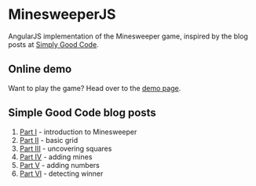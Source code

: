 # MinesweeperJS

AngularJS implementation of the Minesweeper game, inspired by the blog posts at [Simply Good Code](http://www.simplygoodcode.com/).

## Online demo

Want to play the game? Head over to the [demo page](http://lewishenson.github.io/MinesweeperJS/).

## Simple Good Code blog posts

1. [Part I](http://www.simplygoodcode.com/2014/04/angularjs-game-programming-making-minesweeper/) - introduction to Minesweeper
2. [Part II](http://www.simplygoodcode.com/2014/04/angularjs-game-programming-making-minesweeper-part-ii/) - basic grid
3. [Part III](http://www.simplygoodcode.com/2014/04/angularjs-game-programming-making-minesweeper-part-iii/) - uncovering squares
4. [Part IV](http://www.simplygoodcode.com/2014/05/angularjs-game-programming-making-minesweeper-part-iv/) - adding mines
5. [Part V](http://www.simplygoodcode.com/2014/05/angularjs-game-programming-making-minesweeper-part-v/) - adding numbers
6. [Part VI](http://www.simplygoodcode.com/2014/05/angularjs-game-programming-making-minesweeper-part-vi/) - detecting winner
